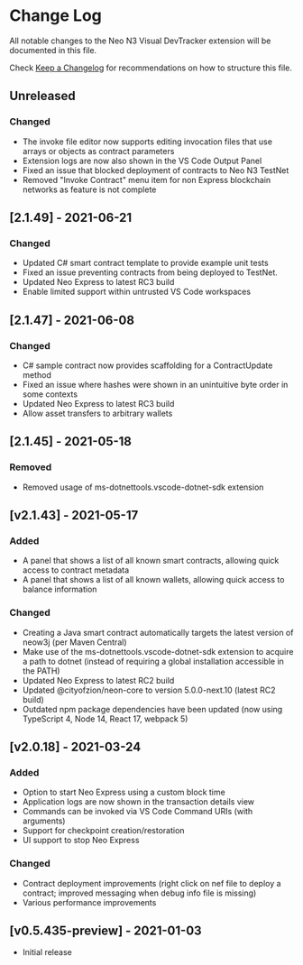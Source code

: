 # Change Log

All notable changes to the Neo N3 Visual DevTracker extension will be documented in this file.

Check [Keep a Changelog](http://keepachangelog.com/) for recommendations on how to structure this file.

## Unreleased

### Changed

- The invoke file editor now supports editing invocation files that use arrays or objects as contract parameters
- Extension logs are now also shown in the VS Code Output Panel
- Fixed an issue that blocked deployment of contracts to Neo N3 TestNet
- Removed "Invoke Contract" menu item for non Express blockchain networks as feature is not complete

## [2.1.49] - 2021-06-21

### Changed

- Updated C# smart contract template to provide example unit tests
- Fixed an issue preventing contracts from being deployed to TestNet.
- Updated Neo Express to latest RC3 build
- Enable limited support within untrusted VS Code workspaces

## [2.1.47] - 2021-06-08

### Changed

- C# sample contract now provides scaffolding for a ContractUpdate method
- Fixed an issue where hashes were shown in an unintuitive byte order in some contexts
- Updated Neo Express to latest RC3 build
- Allow asset transfers to arbitrary wallets

## [2.1.45] - 2021-05-18

### Removed

- Removed usage of ms-dotnettools.vscode-dotnet-sdk extension

## [v2.1.43] - 2021-05-17

### Added

- A panel that shows a list of all known smart contracts, allowing quick access to contract metadata
- A panel that shows a list of all known wallets, allowing quick access to balance information

### Changed

- Creating a Java smart contract automatically targets the latest version of neow3j (per Maven Central)
- Make use of the ms-dotnettools.vscode-dotnet-sdk extension to acquire a path to dotnet
  (instead of requiring a global installation accessible in the PATH)
- Updated Neo Express to latest RC2 build
- Updated @cityofzion/neon-core to version 5.0.0-next.10 (latest RC2 build)
- Outdated npm package dependencies have been updated (now using TypeScript 4, Node 14, React 17, webpack 5)

## [v2.0.18] - 2021-03-24

### Added

- Option to start Neo Express using a custom block time
- Application logs are now shown in the transaction details view
- Commands can be invoked via VS Code Command URIs (with arguments)
- Support for checkpoint creation/restoration
- UI support to stop Neo Express

### Changed

- Contract deployment improvements (right click on nef file to deploy a contract; improved messaging when debug info file is missing)
- Various performance improvements

## [v0.5.435-preview] - 2021-01-03

- Initial release
